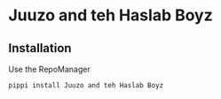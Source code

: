 # Juuzo and teh Haslab Boyz
## Installation
Use the RepoManager 

```bash
pippi install Juuzo and teh Haslab Boyz
```